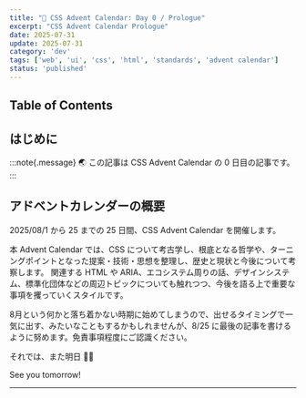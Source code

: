 ```yaml
---
title: "🎨 CSS Advent Calendar: Day 0 / Prologue"
excerpt: "CSS Advent Calendar Prologue"
date: 2025-07-31
update: 2025-07-31
category: 'dev'
tags: ['web', 'ui', 'css', 'html', 'standards', 'advent calendar']
status: 'published'
---
```

## Table of Contents

## はじめに

:::note{.message}
🌏 この記事は CSS Advent Calendar の 0 日目の記事です。
:::

## アドベントカレンダーの概要

2025/08/1 から 25 までの 25 日間、CSS Advent Calendar を開催します。

本 Advent Calendar では、CSS について考古学し、根底となる哲学や、ターニングポイントとなった提案・技術・思想を整理し、歴史と現状と今後について考察します。
関連する HTML や ARIA、エコシステム周りの話、デザインシステム、標準化団体などの周辺トピックについても触れつつ、今後を語る上で重要な事項を攫っていくスタイルです。

8月という何かと落ち着かない時期に始めてしまうので、出せるタイミングで一気に出す、みたいなこともするかもしれませんが、8/25 に最後の記事を書けるように努めます。免責事項程度にご認識ください。

それでは、また明日 🧚‍♀️

See you tomorrow!

---

<advent-calendar-2025 />
